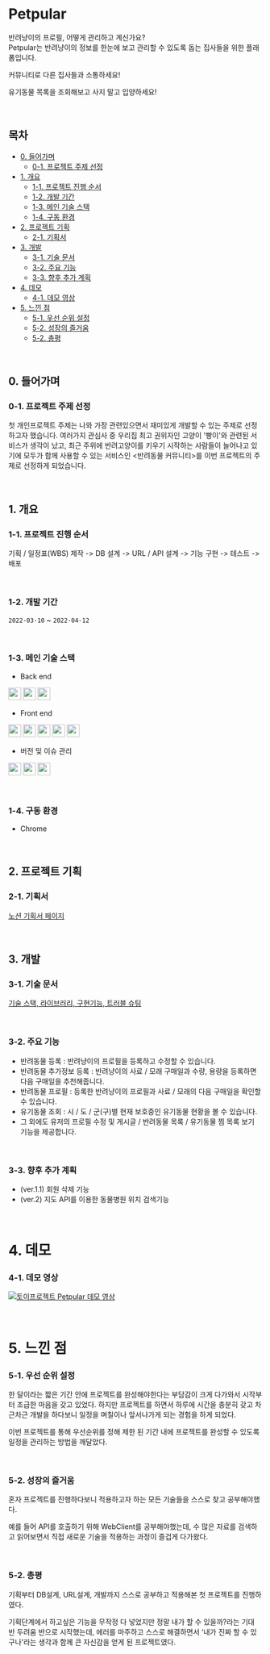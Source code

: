# Petpular

반려냥이의 프로필, 어떻게 관리하고 계신가요?<br>
Petpular는 반려냥이의 정보를 한눈에 보고 관리할 수 있도록 돕는 집사들을 위한 플래폼입니다.

커뮤니티로 다른 집사들과 소통하세요!

유기동물 목록을 조회해보고 사지 말고 입양하세요!



<br>

## 목차
- [0. 들어가며](#0-들어가며)
  * [0-1. 프로젝트 주제 선정](#0-1-프로젝트-주제-선정)
- [1. 개요](#1-개요)
  * [1-1. 프로젝트 진행 순서](#1-1-프로젝트-진행-순서)
  * [1-2. 개발 기간](#1-2-개발-기간)
  * [1-3. 메인 기술 스택](#1-3-메인-기술-스택)
  * [1-4. 구동 환경](#1-4-구동-환경)
- [2. 프로젝트 기획](#2-프로젝트-기획)
  * [2-1. 기획서](#2-1-기획서)
- [3. 개발](#3-개발)
  * [3-1. 기술 문서](#3-1-기술-문서)
  * [3-2. 주요 기능](#3-2-주요-기능)
  * [3-3. 향후 추가 계획](#3-3-향후-추가-계획)
- [4. 데모](#4-데모)
  * [4-1. 데모 영상](#4-1-데모-영상)
- [5. 느낀 점](#5-느낀-점)
  * [5-1. 우선 순위 설정](#5-1-우선-순위-설정)
  * [5-2. 성장의 즐거움](#5-2-성장의-즐거움)
  * [5-2. 총평](#5-2-총평)

<br>

## 0. 들어가며

### 0-1. 프로젝트 주제 선정

첫 개인프로젝트 주제는 나와 가장 관련있으면서 재미있게 개발할 수 있는 주제로 선정하고자 했습니다.
여러가지 관심사 중 우리집 최고 권위자인 고양이 '빵이'와 관련된 서비스가 생각이 났고, 최근 주위에 반려고양이를 키우기 시작하는 사람들이 늘어나고 있기에 모두가 함께 사용할 수 있는 서비스인 <반려동물 커뮤니티>를 이번 프로젝트의 주제로 선정하게 되었습니다.

<br>

## 1. 개요

### 1-1. 프로젝트 진행 순서
기획 / 일정표(WBS) 제작 -> DB 설계 -> URL / API 설계 -> 기능 구현 -> 테스트 -> 배포

<br>

### 1-2. 개발 기간
`2022-03-10` ~ `2022-04-12`

<br>

### 1-3. 메인 기술 스택

- Back end <br>

<img src="https://img.shields.io/badge/Java-89A426?style=for-the-badge&logo=java&logoColor=white&color=0169B4" height="25" /> <img src="https://img.shields.io/badge/Spring_Boot-F9FCF3?style=for-the-badge&logo=spring-boot&logoColor=white&color=67AA3C" height="25" /> <img src="https://img.shields.io/badge/MySQL-7DA205?style=for-the-badge&logo=mysql&logoColor=white&color=D78800" height="25" />

- Front end <br>

<img src="https://img.shields.io/badge/HTML5-0A6A05?style=for-the-badge&logo=html5&logoColor=white&color=D84925" height="25" /> <img src="https://img.shields.io/badge/Bootstrap-FA6C0E?style=for-the-badge&logo=bootstrap&logoColor=white&color=7613EE" height="25" /> <img src="https://img.shields.io/badge/JavaScript-468010?style=for-the-badge&logo=javascript&logoColor=F7DF1E&color=DB9B26" height="25" />  <img src="https://img.shields.io/badge/jQuery-D17001?style=for-the-badge&logo=jquery&logoColor=white&color=1064A5" height="25" /> <img src="https://img.shields.io/badge/CSS-BB9F00?&style=for-the-badge&logo=css3&logoColor=white&color=018FD1" height="25" />

- 버전 및 이슈 관리 <br>

<img src="https://img.shields.io/badge/Git-0A6A05?style=for-the-badge&logo=git&logoColor=white&color=E44A2D" height="25" /> <img src="https://img.shields.io/badge/Github-0A6A05?style=for-the-badge&logo=github&logoColor=black&color=white" height="25" /> <img src="https://img.shields.io/badge/Zenhub-0A6A05?style=for-the-badge&logo=github&logoColor=white&color=3C4994" height="25" /> 

<br>

### 1-4. 구동 환경

- Chrome

<br>

## 2. 프로젝트 기획

### 2-1. 기획서

[노션 기획서 페이지](https://planet-punishment-427.notion.site/305071e2f4574234932856912cb8a67d)


<br>

## 3. 개발

### 3-1. 기술 문서

[기술 스택, 라이브러리, 구현기능, 트러블 슈팅](https://planet-punishment-427.notion.site/Petpular-74c9f753ef66475c85636f641285ae9d)


<br>

### 3-2. 주요 기능
- 반려동물 등록 : 반려냥이의 프로필을 등록하고 수정할 수 있습니다.
- 반려동물 추가정보 등록 : 반려냥이의 사료 / 모래 구매일과 수량, 용량을 등록하면 다음 구매일을 추천해줍니다.
- 반려동물 프로필 : 등록한 반려냥이의 프로필과 사료 / 모래의 다음 구매일을 확인할 수 있습니다.
- 유기동물 조회 : 시 / 도 / 군(구)별 현재 보호중인 유기동물 현황을 볼 수 있습니다.
- 그 외에도 유저의 프로필 수정 및 게시글 / 반려동물 목록 / 유기동물 찜 목록 보기 기능을 제공합니다.

<br>

### 3-3. 향후 추가 계획
- (ver.1.1) 회원 삭제 기능
- (ver.2) 지도 API를 이용한 동물병원 위치 검색기능

<br>

# 4. 데모

### 4-1. 데모 영상
[![토이프로젝트 Petpular 데모 영상](https://img.youtube.com/vi/KmsWxZXVdd8/0.jpg)](https://www.youtube.com/watch?v=KmsWxZXVdd8)

<br>

# 5. 느낀 점

### 5-1. 우선 순위 설정

한 달이라는 짧은 기간 안에 프로젝트를 완성해야한다는 부담감이 크게 다가와서 시작부터 조급한 마음을 갖고 있었다. 하지만 프로젝트를 하면서 하루에 시간을 충분히 갖고 차근차근 개발을 하다보니 일정을 며칠이나 앞서나가게 되는 경험을 하게 되었다.

이번 프로젝트를 통해 우선순위를 정해 제한 된 기간 내에 프로젝트를 완성할 수 있도록 일정을 관리하는 방법을 깨달았다.

<br>

### 5-2. 성장의 즐거움

혼자 프로젝트를 진행하다보니 적용하고자 하는 모든 기술들을 스스로 찾고 공부해야했다.

예를 들어 API를 호출하기 위해 WebClient를 공부해야했는데, 수 많은 자료를 검색하고 읽어보면서 직접 새로운 기술을 적용하는 과정이 즐겁게 다가왔다.

<br>

### 5-2. 총평

기획부터 DB설계, URL설계, 개발까지 스스로 공부하고 적용해본 첫 프로젝트를 진행하였다. 

기획단계에서 하고싶은 기능을 무작정 다 넣었지만 정말 내가 할 수 있을까?라는 기대 반 두려움 반으로 시작했는데, 에러를 마주하고 스스로 해결하면서 ‘내가 진짜 할 수 있구나'라는 생각과 함께 큰 자신감을 얻게 된 프로젝트였다.


